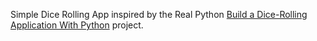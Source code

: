 Simple Dice Rolling App inspired by the Real Python [Build a Dice-Rolling Application With Python](https://realpython.com/python-dice-roll/) project.